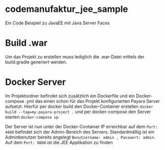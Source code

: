# codemanufaktur_jee_sample

Ein Code Beispiel zu JavaEE mit Java Server Faces 

# Build .war
Um das Projekt zu erstellen muss lediglich die .war-Datei mittels der build.gradle generiert werden.


# Docker Server 

Im Projektordner befindet sich zusätzlich ein Dockerfile und ein Docker-compose .yml das einen schon für das Projekt konfigurierten Payara Server aufsetzt. 
Hierfür per docker build den Docker-Container erstellen
```docker build --tag=my-payara-project .```
und per docker-compose den Server starten
```docker-compose up```

Der Server ist nun unter der Docker-Container IP erreichbar auf dem `Port: 4848` befindet sich der Admin-Bereich des Servers. Standardmäßig ist ein Adminbenutzer bereits angelegt `Benutzername: admin , Passwort: admin`. 
Auf dem `Port: 8080` ist die JEE Applikation zu finden
